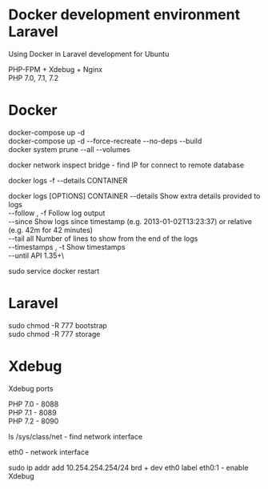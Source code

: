 # Docker development environment Laravel

Using Docker in Laravel development for Ubuntu

PHP-FPM + Xdebug + Nginx  
PHP 7.0, 7.1, 7.2


# Docker
docker-compose up -d\
docker-compose up -d --force-recreate --no-deps --build\
docker system prune --all --volumes

docker network inspect bridge - find IP for connect to remote database

docker logs -f --details CONTAINER

docker logs [OPTIONS] CONTAINER
--details				Show extra details provided to logs\
--follow , -f			Follow log output\
--since					Show logs since timestamp (e.g. 2013-01-02T13:23:37) or relative (e.g. 42m for 42 minutes)\
--tail	all				Number of lines to show from the end of the logs\
--timestamps , -t		Show timestamps\
--until					API 1.35+\

sudo service docker restart

# Laravel

sudo chmod -R 777 bootstrap\
sudo chmod -R 777 storage

# Xdebug

Xdebug ports
 
PHP 7.0 - 8088\
PHP 7.1 - 8089\
PHP 7.2 - 8090

ls /sys/class/net - find network interface

eth0 - network interface

sudo ip addr add 10.254.254.254/24 brd + dev eth0 label eth0:1 - enable Xdebug
